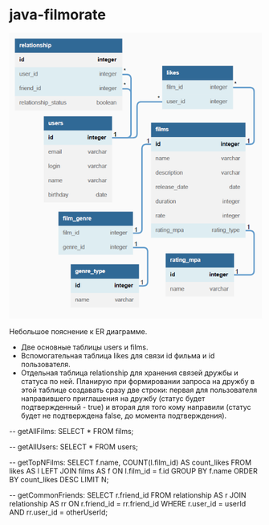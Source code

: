 # java-filmorate
![ER_Filmorate](https://github.com/AleksandrK1986/java-filmorate/blob/main/ER_Filmorate_v3.png)

Небольшое пояснение к ER диаграмме.
- Две основные таблицы users и films.
- Вспомогательная таблица likes для связи id фильма и id пользователя.
- Отдельная таблица relationship для хранения связей дружбы и статуса по ней. 
Планирую при формировании запроса на дружбу в этой таблице создавать 
сразу две строки: первая для пользователя направившего приглашения на дружбу 
(статус будет подтвержденный - true) и вторая для того кому направили (статус будет не подтверждена 
false, до момента подтверждения).
 
-- getAllFilms:
SELECT *
FROM films;

-- getAllUsers:
SELECT *
FROM users;

-- getTopNFilms:
SELECT 
    f.name,
    COUNT(l.film_id) AS count_likes
FROM likes AS l
LEFT JOIN films AS f ON l.film_id = f.id
GROUP BY f.name
ORDER BY count_likes DESC
LIMIT N;

-- getCommonFriends:
SELECT
r.friend_id
FROM relationship AS r
JOIN relationship AS rr ON r.friend_id = rr.friend_id
WHERE r.user_id = userId
AND rr.user_id = otherUserId;  

